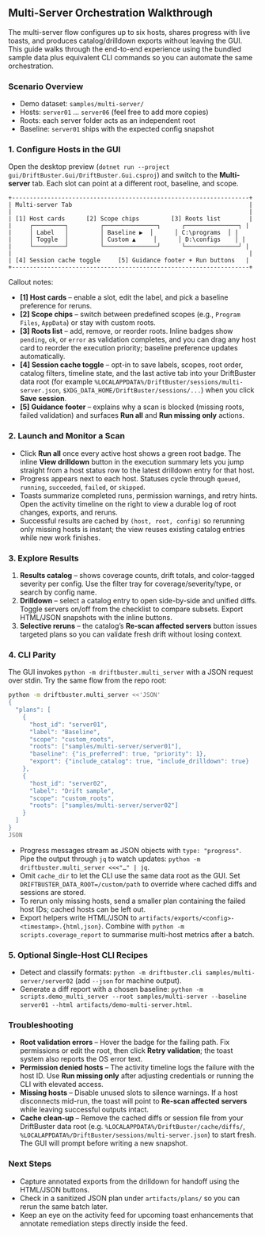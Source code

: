 ## Multi-Server Orchestration Walkthrough

The multi-server flow configures up to six hosts, shares progress with live toasts, and produces catalog/drilldown exports without leaving the GUI. This guide walks through the end-to-end experience using the bundled sample data plus equivalent CLI commands so you can automate the same orchestration.

### Scenario Overview

- Demo dataset: `samples/multi-server/`
- Hosts: `server01` … `server06` (feel free to add more copies)
- Roots: each server folder acts as an independent root
- Baseline: `server01` ships with the expected config snapshot

### 1. Configure Hosts in the GUI

Open the desktop preview (`dotnet run --project gui/DriftBuster.Gui/DriftBuster.Gui.csproj`) and switch to the **Multi-server** tab. Each slot can point at a different root, baseline, and scope.

```
+-------------------------------------------------------------------+
| Multi-server Tab                                                  |
|                                                                   |
| [1] Host cards      [2] Scope chips         [3] Roots list        |
|     ┌─────────┐         ┌───────────────┐      ┌───────────────┐ |
|     │ Label   │         │ Baseline ▶︎  │      │ C:\programs  │ |
|     │ Toggle  │         │ Custom ▲     │      │ D:\configs    │ |
|     └─────────┘         └───────────────┘      └───────────────┘ |
|                                                                   |
| [4] Session cache toggle     [5] Guidance footer + Run buttons   |
+-------------------------------------------------------------------+
```

Callout notes:
- **[1] Host cards** – enable a slot, edit the label, and pick a baseline preference for reruns.
- **[2] Scope chips** – switch between predefined scopes (e.g., `Program Files`, `AppData`) or stay with custom roots.
- **[3] Roots list** – add, remove, or reorder roots. Inline badges show `pending`, `ok`, or `error` as validation completes, and you can drag any host card to reorder the execution priority; baseline preference updates automatically.
- **[4] Session cache toggle** – opt-in to save labels, scopes, root order, catalog filters, timeline state, and the last active tab into your DriftBuster data root (for example `%LOCALAPPDATA%/DriftBuster/sessions/multi-server.json`, `$XDG_DATA_HOME/DriftBuster/sessions/...`) when you click **Save session**.
- **[5] Guidance footer** – explains why a scan is blocked (missing roots, failed validation) and surfaces **Run all** and **Run missing only** actions.

### 2. Launch and Monitor a Scan

- Click **Run all** once every active host shows a green root badge. The inline **View drilldown** button in the execution summary lets you jump straight from a host status row to the latest drilldown entry for that host.
- Progress appears next to each host. Statuses cycle through `queued`, `running`, `succeeded`, `failed`, or `skipped`.
- Toasts summarize completed runs, permission warnings, and retry hints. Open the activity timeline on the right to view a durable log of root changes, exports, and reruns.
- Successful results are cached by `(host, root, config)` so rerunning only missing hosts is instant; the view reuses existing catalog entries while new work finishes.

### 3. Explore Results

1. **Results catalog** – shows coverage counts, drift totals, and color-tagged severity per config. Use the filter tray for coverage/severity/type, or search by config name.
2. **Drilldown** – select a catalog entry to open side-by-side and unified diffs. Toggle servers on/off from the checklist to compare subsets. Export HTML/JSON snapshots with the inline buttons.
3. **Selective reruns** – the catalog’s **Re-scan affected servers** button issues targeted plans so you can validate fresh drift without losing context.

### 4. CLI Parity

The GUI invokes `python -m driftbuster.multi_server` with a JSON request over stdin. Try the same flow from the repo root:

```sh
python -m driftbuster.multi_server <<'JSON'
{
  "plans": [
    {
      "host_id": "server01",
      "label": "Baseline",
      "scope": "custom_roots",
      "roots": ["samples/multi-server/server01"],
      "baseline": {"is_preferred": true, "priority": 1},
      "export": {"include_catalog": true, "include_drilldown": true}
    },
    {
      "host_id": "server02",
      "label": "Drift sample",
      "scope": "custom_roots",
      "roots": ["samples/multi-server/server02"]
    }
  ]
}
JSON
```

- Progress messages stream as JSON objects with `type: "progress"`. Pipe the output through `jq` to watch updates: `python -m driftbuster.multi_server <<<"…" | jq`.
- Omit `cache_dir` to let the CLI use the same data root as the GUI. Set `DRIFTBUSTER_DATA_ROOT=/custom/path` to override where cached diffs and sessions are stored.
- To rerun only missing hosts, send a smaller plan containing the failed host IDs; cached hosts can be left out.
- Export helpers write HTML/JSON to `artifacts/exports/<config>-<timestamp>.{html,json}`. Combine with `python -m scripts.coverage_report` to summarise multi-host metrics after a batch.

### 5. Optional Single-Host CLI Recipes

- Detect and classify formats: `python -m driftbuster.cli samples/multi-server/server02` (add `--json` for machine output).
- Generate a diff report with a chosen baseline: `python -m scripts.demo_multi_server --root samples/multi-server --baseline server01 --html artifacts/demo-multi-server.html`.

### Troubleshooting

- **Root validation errors** – Hover the badge for the failing path. Fix permissions or edit the root, then click **Retry validation**; the toast system also reports the OS error text.
- **Permission denied hosts** – The activity timeline logs the failure with the host ID. Use **Run missing only** after adjusting credentials or running the CLI with elevated access.
- **Missing hosts** – Disable unused slots to silence warnings. If a host disconnects mid-run, the toast will point to **Re-scan affected servers** while leaving successful outputs intact.
- **Cache clean-up** – Remove the cached diffs or session file from your DriftBuster data root (e.g. `%LOCALAPPDATA%/DriftBuster/cache/diffs/`, `%LOCALAPPDATA%/DriftBuster/sessions/multi-server.json`) to start fresh. The GUI will prompt before writing a new snapshot.

### Next Steps

- Capture annotated exports from the drilldown for handoff using the HTML/JSON buttons.
- Check in a sanitized JSON plan under `artifacts/plans/` so you can rerun the same batch later.
- Keep an eye on the activity feed for upcoming toast enhancements that annotate remediation steps directly inside the feed.
